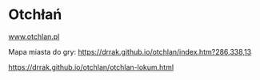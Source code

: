 # Otchłań
www.otchlan.pl

Mapa miasta do gry: https://drrak.github.io/otchlan/index.htm?286,338,13

https://drrak.github.io/otchlan/otchlan-lokum.html
